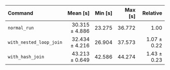 | Command | Mean [s] | Min [s] | Max [s] | Relative |
|:---|---:|---:|---:|---:|
| `normal_run` | 30.315 ± 4.886 | 23.275 | 36.772 | 1.00 |
| `with_nested_loop_join` | 32.434 ± 4.216 | 26.904 | 37.573 | 1.07 ± 0.22 |
| `with_hash_join` | 43.213 ± 0.649 | 42.586 | 44.274 | 1.43 ± 0.23 |
